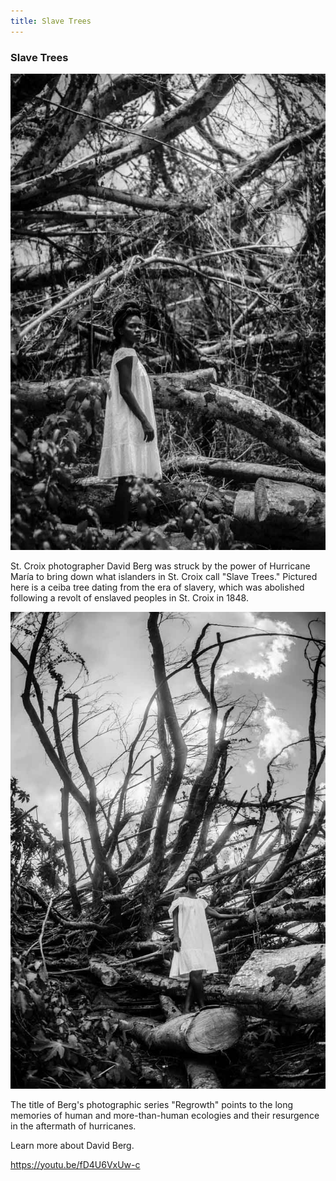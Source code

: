 ```yaml
---
title: Slave Trees
---
```


### Slave Trees

![A young Black woman stands in front of fallen trees and looks defiantly at the camera.](assets/images/berg-d_2017_regrowth-II.jpg)

St. Croix photographer David Berg was struck by the power of Hurricane María to bring down what islanders in St. Croix call "Slave Trees." Pictured here is a ceiba tree dating from the era of slavery, which was abolished following a revolt of enslaved peoples in St. Croix in 1848.

![A young Black woman stands over fallen trees and looks defiantly at the camera.](assets/images/berg-d_2017_regrowth-I.jpg)

The title of Berg's photographic series "Regrowth" points to the long memories of human and more-than-human ecologies and their resurgence in the aftermath of hurricanes. 

Learn more about David Berg.

https://youtu.be/fD4U6VxUw-c